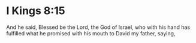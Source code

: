 # I Kings 8:15

And he said, Blessed be the Lord, the God of Israel, who with his hand has fulfilled what he promised with his mouth to David my father, saying,
